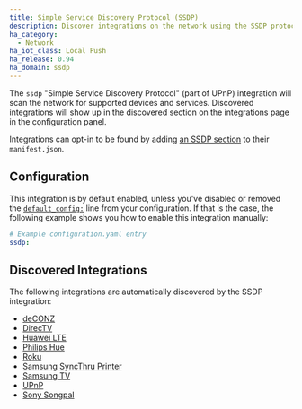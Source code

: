 ```yaml
---
title: Simple Service Discovery Protocol (SSDP)
description: Discover integrations on the network using the SSDP protocol.
ha_category:
  - Network
ha_iot_class: Local Push
ha_release: 0.94
ha_domain: ssdp
---
```


The `ssdp` "Simple Service Discovery Protocol" (part of UPnP) integration will scan the network for supported devices and services. Discovered integrations will show up in the discovered section on the integrations page in the configuration panel.

Integrations can opt-in to be found by adding [an SSDP section](https://developers.home-assistant.io/docs/en/next/creating_integration_manifest.html#ssdp) to their `manifest.json`.

## Configuration

This integration is by default enabled, unless you've disabled or removed the [`default_config:`](/integrations/default_config/) line from your configuration. If that is the case, the following example shows you how to enable this integration manually:

```yaml
# Example configuration.yaml entry
ssdp:
```

## Discovered Integrations

The following integrations are automatically discovered by the SSDP integration:

 - [deCONZ](/integrations/deconz/)
 - [DirecTV](/integrations/directv/)
 - [Huawei LTE](/integrations/huawei_lte/)
 - [Philips Hue](/integrations/hue/)
 - [Roku](/integrations/roku/)
 - [Samsung SyncThru Printer](/integrations/syncthru/)
 - [Samsung TV](/integrations/samsungtv/)
 - [UPnP](/integrations/upnp/)
 - [Sony Songpal](/integrations/songpal/)
